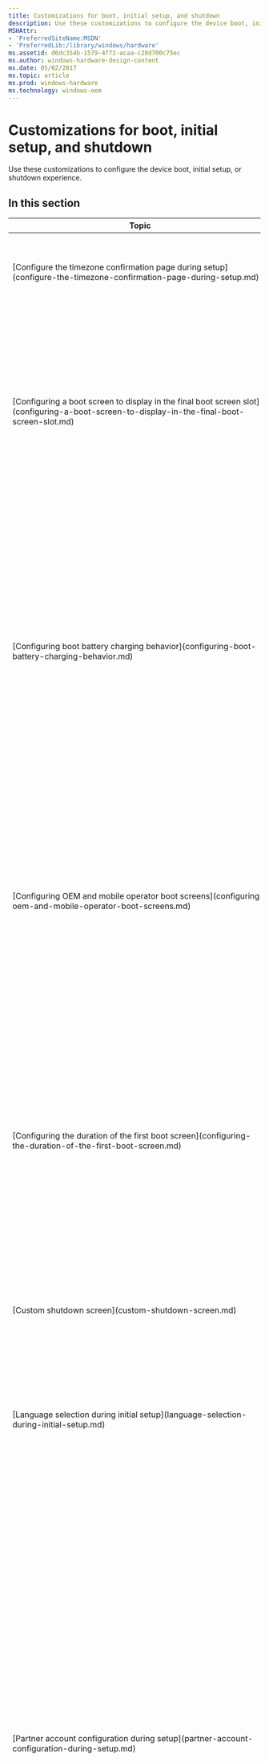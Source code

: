 ```yaml
---
title: Customizations for boot, initial setup, and shutdown
description: Use these customizations to configure the device boot, initial setup, or shutdown experience.
MSHAttr:
- 'PreferredSiteName:MSDN'
- 'PreferredLib:/library/windows/hardware'
ms.assetid: d6dc354b-1579-4f73-acaa-c28d700c75ec
ms.author: windows-hardware-design-content
ms.date: 05/02/2017
ms.topic: article
ms.prod: windows-hardware
ms.technology: windows-oem
---
```


# Customizations for boot, initial setup, and shutdown


Use these customizations to configure the device boot, initial setup, or shutdown experience.

## In this section


<table>
<colgroup>
<col width="50%" />
<col width="50%" />
</colgroup>
<thead>
<tr class="header">
<th>Topic</th>
<th>Description</th>
</tr>
</thead>
<tbody>
<tr class="odd">
<td><p>[Configure the timezone confirmation page during setup](configure-the-timezone-confirmation-page-during-setup.md)</p></td>
<td><p>Use to allow users to change the timezone and region during device setup.</p></td>
</tr>
<tr class="even">
<td><p>[Configuring a boot screen to display in the final boot screen slot](configuring-a-boot-screen-to-display-in-the-final-boot-screen-slot.md)</p></td>
<td><p>By default, the Windows 10 Mobile logo is displayed as the final boot screen. However, partners can display a different screen for the final boot screen slot. The image must be in .JPG, .JPEG, or .PNG format.</p></td>
</tr>
<tr class="odd">
<td><p>[Configuring boot battery charging behavior](configuring-boot-battery-charging-behavior.md)</p></td>
<td><p>The boot (UEFI) environment contains a battery charging application (owned by Microsoft) that is responsible for charging the battery in pre-boot and low power states. OEMs can configure some of the behavior of this application by using the registry values described in this topic.</p></td>
</tr>
<tr class="even">
<td><p>[Configuring OEM and mobile operator boot screens](configuring-oem-and-mobile-operator-boot-screens.md)</p></td>
<td><p>Partners must add at least one, and no more than two, boot screens (also called <em>splash screens</em>) that are displayed when the device is turned on. These screens are intended for partners to display branding elements or logos.</p></td>
</tr>
<tr class="odd">
<td><p>[Configuring the duration of the first boot screen](configuring-the-duration-of-the-first-boot-screen.md)</p></td>
<td><p>If partners specify two boot screens (in addition to the Windows 10 Mobile boot screen), they can modify the duration of the first boot screen. We recommend that partners choose a duration for the first boot screen so that the first and second boot screens appear for the same amount of time.</p></td>
</tr>
<tr class="even">
<td><p>[Custom shutdown screen](custom-shutdown-screen.md)</p></td>
<td><p>Partners can add a static logo or background during shutdown.</p></td>
</tr>
<tr class="odd">
<td><p>[Language selection during initial setup](language-selection-during-initial-setup.md)</p></td>
<td><p>If multiple display languages are included on the device, partners have the option of hiding the <strong>Language selection</strong> screen during setup.</p></td>
</tr>
<tr class="even">
<td><p>[Partner account configuration during setup](partner-account-configuration-during-setup.md)</p></td>
<td><p>In Windows 10 Mobile, an OEM or mobile operator may specify one preloaded app to be launched at the end of setup to walk users through an OEM or mobile operator account setup.</p>
<p>Optionally, an OEM or mobile operator may also preload an additional 4 apps that can be subroutined and called from a main app. In this case, the partner specifies one of the apps as the hub app (main app), which will be automatically launched at the end of setup. This app can then invoke other spoke apps (subroutined apps) to complete other tasks.</p></td>
</tr>
<tr class="odd">
<td><p>[Screen background color during initial setup](screen-background-color-during-initial-setup.md)</p></td>
<td><p>For Windows 10 Mobile, the default background during OOBE or initial device setup is always dark. To align with this change, OEMs can no longer change the default screen background color during OOBE or initial device setup.</p></td>
</tr>
<tr class="even">
<td><p>[Set the default country/region when SIM PIN is on](https://msdn.microsoft.com/library/windows/hardware/mt613526)</p></td>
<td><p>OEMs can customize the default home country/region that shows up during OOBE in cases where the SIM PIN is turned on. This value is associated with the default ICCID values. When SIM PIN is turned off, the OS uses the MCC-derived country/region instead.</p></td>
</tr>
</tbody>
</table>

 

 

 

[Send comments about this topic to Microsoft](mailto:wsddocfb@microsoft.com?subject=Documentation%20feedback%20%5Bp_phCustomization\p_phCustomization%5D:%20Customizations%20for%20boot,%20initial%20setup,%20and%20shutdown%20%20RELEASE:%20%289/7/2016%29&body=%0A%0APRIVACY%20STATEMENT%0A%0AWe%20use%20your%20feedback%20to%20improve%20the%20documentation.%20We%20don't%20use%20your%20email%20address%20for%20any%20other%20purpose,%20and%20we'll%20remove%20your%20email%20address%20from%20our%20system%20after%20the%20issue%20that%20you're%20reporting%20is%20fixed.%20While%20we're%20working%20to%20fix%20this%20issue,%20we%20might%20send%20you%20an%20email%20message%20to%20ask%20for%20more%20info.%20Later,%20we%20might%20also%20send%20you%20an%20email%20message%20to%20let%20you%20know%20that%20we've%20addressed%20your%20feedback.%0A%0AFor%20more%20info%20about%20Microsoft's%20privacy%20policy,%20see%20http://privacy.microsoft.com/default.aspx. "Send comments about this topic to Microsoft")





